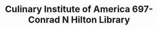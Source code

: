 ---
layout: repo
title: "Culinary Institute of America 697-Conrad N Hilton Library"
id: 20881
permalink: repos/20881/
---